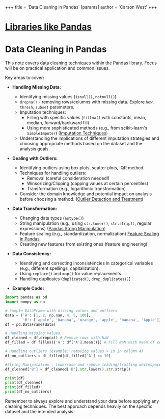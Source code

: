 +++
 title = 'Data Cleaning in Pandas'
[params]
	author = 'Carson West'
+++
# [Libraries like Pandas](./../libraries-like-pandas/)
# Data Cleaning in Pandas

This note covers data cleaning techniques within the Pandas library.  Focus will be on practical application and common issues.

Key areas to cover:

* **Handling Missing Data:**
    * Identifying missing values (`isnull()`, `notnull()`)
    * `dropna()` - removing rows/columns with missing data.  Explore `how`, `thresh`, `subset` parameters.
    * Imputation techniques:
        * Filling with specific values (`fillna()` with constants, mean, median, forward/backward fill)
        * Using more sophisticated methods (e.g., from scikit-learn's `SimpleImputer`)  ([Imputation Techniques](./../imputation-techniques/))
    * Understanding the implications of different imputation strategies and choosing appropriate methods based on the dataset and the analysis goals.

* **Dealing with Outliers:**
    * Identifying outliers using box plots, scatter plots, IQR method.
    * Techniques for handling outliers:
        * Removal (careful consideration needed!)
        * Winsorizing/Clipping (capping values at certain percentiles)
        * Transformation (e.g., logarithmic transformation)
    * Consider the domain knowledge and potential impact on analysis before choosing a method. ([Outlier Detection and Treatment](./../outlier-detection-and-treatment/))

* **Data Transformation:**
    * Changing data types (`astype()`)
    * String manipulation (e.g., using `str.lower()`, `str.strip()`, regular expressions)  ([Pandas String Manipulation](./../pandas-string-manipulation/))
    * Feature scaling (e.g., standardization, normalization) [Feature Scaling in Pandas](./../feature-scaling-in-pandas/)
    * Creating new features from existing ones (feature engineering).

* **Data Consistency:**
    * Identifying and correcting inconsistencies in categorical variables (e.g., different spellings, capitalization).
    * Using `replace()` and `map()` for value replacements.
    * Handling duplicates (`duplicated()`, `drop_duplicates()`)

* **Example Code:**

```python
import pandas as pd
import numpy as np

# Sample DataFrame with missing values and outliers
data = {'A': [1, 2, np.nan, 4, 5, 100], 
        'B': ['apple', 'banana', 'orange', 'apple', 'banana', 'Apple']}
df = pd.DataFrame(data)

# Handling missing values
df_cleaned = df.dropna() # Remove rows with NaN
df_filled = df.fillna({'A': df['A'].mean()}) # Fill NaN with mean of column A

# Handling outliers (example: removing values > 10 in column A)
df_no_outliers = df_filled[df_filled['A'] <= 10]

#String Manipulation - lowercase and remove leading/trailing whitespace
df_cleaned['B'] = df_cleaned['B'].str.lower().str.strip()

print(df)
print(df_cleaned)
print(df_filled)
print(df_no_outliers)


```


Remember to always explore and understand your data before applying any cleaning techniques.  The best approach depends heavily on the specific dataset and the intended analysis.
